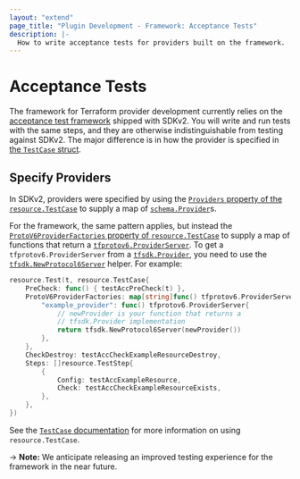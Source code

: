 ```yaml
---
layout: "extend"
page_title: "Plugin Development - Framework: Acceptance Tests"
description: |-
  How to write acceptance tests for providers built on the framework.
---
```


# Acceptance Tests

The framework for Terraform provider development currently relies on the
[acceptance test framework](/docs/extend/testing/acceptance-tests/index.html)
shipped with SDKv2. You will write and run tests with the same steps, and they
are otherwise indistinguishable from testing against SDKv2.  The major
difference is in how the provider is specified in [the `TestCase`
struct](/docs/extend/testing/acceptance-tests/testcase.html).

## Specify Providers

In SDKv2, providers were specified by using the [`Providers` property of the
`resource.TestCase`](https://pkg.go.dev/github.com/hashicorp/terraform-plugin-sdk/v2/helper/resource#TestCase.Providers) to supply a map of
[`schema.Provider`](https://pkg.go.dev/github.com/hashicorp/terraform-plugin-sdk/v2/helper/schema/#Provider)s.

For the framework, the same pattern applies, but instead the
[`ProtoV6ProviderFactories` property of
`resource.TestCase`](https://pkg.go.dev/github.com/hashicorp/terraform-plugin-sdk/v2/helper/resource#TestCase.ProtoV6ProviderFactories)
to supply a map of functions that return a
[`tfprotov6.ProviderServer`](https://pkg.go.dev/github.com/hashicorp/terraform-plugin-go/tfprotov6/#ProviderServer).
To get a `tfprotov6.ProviderServer` from a
[`tfsdk.Provider`](https://pkg.go.dev/github.com/hashicorp/terraform-plugin-framework/tfsdk#Provider),
you need to use the
[`tfsdk.NewProtocol6Server`](https://pkg.go.dev/github.com/hashicorp/terraform-plugin-framework/tfsdk#NewProtocol6Server)
helper. For example:

```go
resource.Test(t, resource.TestCase{
	PreCheck: func() { testAccPreCheck(t) },
	ProtoV6ProviderFactories: map[string]func() tfprotov6.ProviderServer{
		"example_provider": func() tfprotov6.ProviderServer{
			// newProvider is your function that returns a
			// tfsdk.Provider implementation
			return tfsdk.NewProtocol6Server(newProvider())
		},
	},
	CheckDestroy: testAccCheckExampleResourceDestroy,
	Steps: []resource.TestStep{
		{
			Config: testAccExampleResource,
			Check: testAccCheckExampleResourceExists,
		},
	},
})
```

See the [`TestCase`
documentation](/docs/extend/testing/acceptance-tests/testcase.html) for more
information on using `resource.TestCase`.

-> **Note:** We anticipate releasing an improved testing experience for the
framework in the near future.
